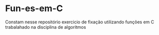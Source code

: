 # Fun-es-em-C
Constam  nesse repositório exercicio de fixação utilizando funções  em C trabalahado na disciplina de algoritmos
